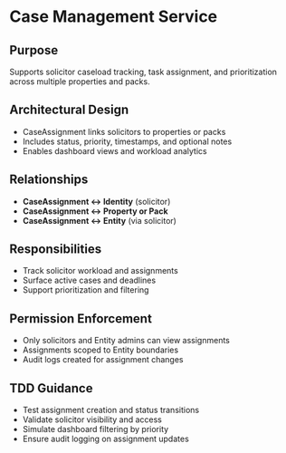 # Case Management Service

## Purpose

Supports solicitor caseload tracking, task assignment, and prioritization across multiple properties and packs.

## Architectural Design

- CaseAssignment links solicitors to properties or packs
- Includes status, priority, timestamps, and optional notes
- Enables dashboard views and workload analytics

## Relationships

- **CaseAssignment ↔ Identity** (solicitor)
- **CaseAssignment ↔ Property or Pack**
- **CaseAssignment ↔ Entity** (via solicitor)

## Responsibilities

- Track solicitor workload and assignments
- Surface active cases and deadlines
- Support prioritization and filtering

## Permission Enforcement

- Only solicitors and Entity admins can view assignments
- Assignments scoped to Entity boundaries
- Audit logs created for assignment changes

## TDD Guidance

- Test assignment creation and status transitions
- Validate solicitor visibility and access
- Simulate dashboard filtering by priority
- Ensure audit logging on assignment updates
